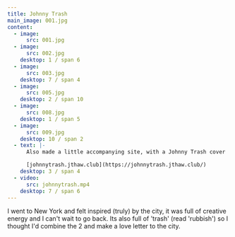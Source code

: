 ```yaml
---
title: Johnny Trash
main_image: 001.jpg
content:
  - image:
      src: 001.jpg
  - image:
      src: 002.jpg
    desktop: 1 / span 6
  - image:
      src: 003.jpg
    desktop: 7 / span 4
  - image:
      src: 005.jpg
    desktop: 2 / span 10
  - image:
      src: 008.jpg
    desktop: 1 / span 5
  - image:
      src: 009.jpg
    desktop: 10 / span 2
  - text: |-
      Also made a little accompanying site, with a Johnny Trash cover

      [johnnytrash.jthaw.club](https://johnnytrash.jthaw.club/)
    desktop: 3 / span 4
  - video:
      src: johnnytrash.mp4
    desktop: 7 / span 6
---
```

I went to New York and felt inspired (truly) by the city, it was full of creative energy and I can't wait to go back. Its also full of 'trash' (read 'rubbish') so I thought I'd combine the 2 and make a love letter to the city.